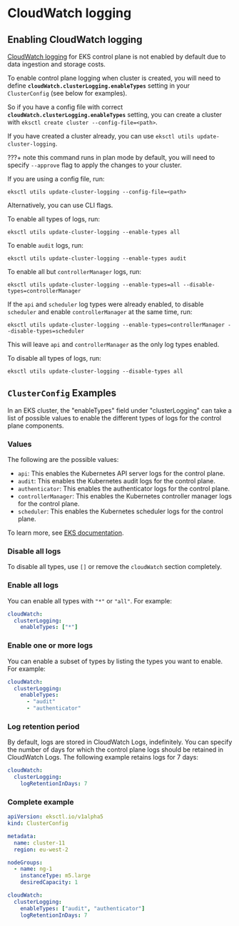 # CloudWatch logging

## Enabling CloudWatch logging

[CloudWatch logging][eksdocs] for EKS control plane is not enabled by default due to data
ingestion and storage costs.

To enable control plane logging when cluster is created, you will need to define **`cloudWatch.clusterLogging.enableTypes`** setting in your `ClusterConfig` (see below for examples).

So if you have a config file with correct **`cloudWatch.clusterLogging.enableTypes`**
setting, you can create a cluster with `eksctl create cluster --config-file=<path>`.

If you have created a cluster already, you can use `eksctl utils update-cluster-logging`.

???+ note
    this command runs in plan mode by default, you will need to specify `--approve` flag to
    apply the changes to your cluster.

If you are using a config file, run:

```
eksctl utils update-cluster-logging --config-file=<path>
```

Alternatively, you can use CLI flags.

To enable all types of logs, run:

```
eksctl utils update-cluster-logging --enable-types all
```

To enable `audit` logs, run:
```
eksctl utils update-cluster-logging --enable-types audit
```

To enable all but `controllerManager` logs, run:
```
eksctl utils update-cluster-logging --enable-types=all --disable-types=controllerManager
```

If the `api` and `scheduler` log types were already enabled, to disable `scheduler` and enable `controllerManager` at
the same time, run:

```
eksctl utils update-cluster-logging --enable-types=controllerManager --disable-types=scheduler
```

This will leave `api` and `controllerManager` as the only log types enabled.

To disable all types of logs, run:
```
eksctl utils update-cluster-logging --disable-types all
```

## `ClusterConfig` Examples

In an EKS cluster, the "enableTypes" field under "clusterLogging" can take a list of possible values to enable the different types of logs for the control plane components.

### Values
The following are the possible values:

- `api`: This enables the Kubernetes API server logs for the control plane.
- `audit`: This enables the Kubernetes audit logs for the control plane.
- `authenticator`: This enables the authenticator logs for the control plane.
- `controllerManager`: This enables the Kubernetes controller manager logs for the control plane.
- `scheduler`: This enables the Kubernetes scheduler logs for the control plane.

To learn more, see [EKS documentation][eksdocs]. 

### Disable all logs
To disable all types, use `[]` or remove the `cloudWatch` section completely.

### Enable all logs
You can enable all types with `"*"` or `"all"`. For example:

```yaml
cloudWatch:
  clusterLogging:
    enableTypes: ["*"]
```

### Enable one or more logs
You can enable a subset of types by listing the types you want to enable. For example:

```yaml
cloudWatch:
  clusterLogging:
    enableTypes:
      - "audit"
      - "authenticator"
```

### Log retention period
By default, logs are stored in CloudWatch Logs, indefinitely. You can specify the number of days for which the control plane logs should be retained in CloudWatch Logs. The following example retains logs for 7 days:

```yaml
cloudWatch:
  clusterLogging:
    logRetentionInDays: 7
```

### Complete example

```yaml
apiVersion: eksctl.io/v1alpha5
kind: ClusterConfig

metadata:
  name: cluster-11
  region: eu-west-2

nodeGroups:
  - name: ng-1
    instanceType: m5.large
    desiredCapacity: 1

cloudWatch:
  clusterLogging:
    enableTypes: ["audit", "authenticator"]
    logRetentionInDays: 7
```

[eksdocs]: https://docs.aws.amazon.com/eks/latest/userguide/control-plane-logs.html
